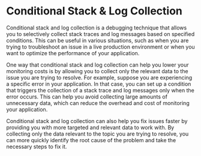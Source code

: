 # Conditional Stack & Log Collection

Conditional stack and log collection is a debugging technique that allows you to selectively collect stack traces and log messages based on specified conditions. This can be useful in various situations, such as when you are trying to troubleshoot an issue in a live production environment or when you want to optimize the performance of your application.

One way that conditional stack and log collection can help you lower your monitoring costs is by allowing you to collect only the relevant data to the issue you are trying to resolve. For example, suppose you are experiencing a specific error in your application. In that case, you can set up a condition that triggers the collection of a stack trace and log messages only when the error occurs. This can help you avoid collecting large amounts of unnecessary data, which can reduce the overhead and cost of monitoring your application.

Conditional stack and log collection can also help you fix issues faster by providing you with more targeted and relevant data to work with. By collecting only the data relevant to the topic you are trying to resolve, you can more quickly identify the root cause of the problem and take the necessary steps to fix it.
